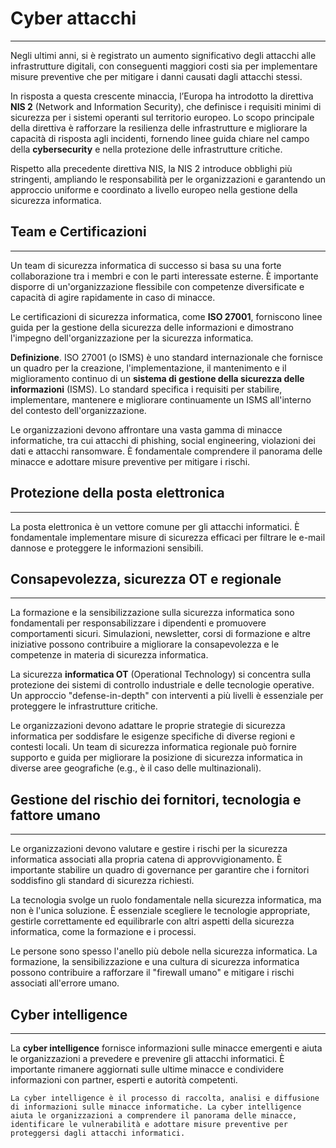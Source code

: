 
# Cyber attacchi
---
Negli ultimi anni, si è registrato un aumento significativo degli attacchi alle infrastrutture digitali, con conseguenti maggiori costi sia per implementare misure preventive che per mitigare i danni causati dagli attacchi stessi.

In risposta a questa crescente minaccia, l’Europa ha introdotto la direttiva **NIS 2** (Network and Information Security), che definisce i requisiti minimi di sicurezza per i sistemi operanti sul territorio europeo. Lo scopo principale della direttiva è rafforzare la resilienza delle infrastrutture e migliorare la capacità di risposta agli incidenti, fornendo linee guida chiare nel campo della **cybersecurity** e nella protezione delle infrastrutture critiche.

Rispetto alla precedente direttiva NIS, la NIS 2 introduce obblighi più stringenti, ampliando le responsabilità per le organizzazioni e garantendo un approccio uniforme e coordinato a livello europeo nella gestione della sicurezza informatica.

## Team e Certificazioni
---
Un team di sicurezza informatica di successo si basa su una forte collaborazione tra i membri e con le parti interessate esterne. È importante disporre di un'organizzazione flessibile con competenze diversificate e capacità di agire rapidamente in caso di minacce.

Le certificazioni di sicurezza informatica, come **ISO 27001**, forniscono linee guida per la gestione della sicurezza delle informazioni e dimostrano l'impegno dell'organizzazione per la sicurezza informatica.

**Definizione**. ISO 27001 (o ISMS) è uno standard internazionale che fornisce un quadro per la creazione, l'implementazione, il mantenimento e il miglioramento continuo di un **sistema di gestione della sicurezza delle informazioni** (ISMS). Lo standard specifica i requisiti per stabilire, implementare, mantenere e migliorare continuamente un ISMS all'interno del contesto dell'organizzazione.

Le organizzazioni devono affrontare una vasta gamma di minacce informatiche, tra cui attacchi di phishing, social engineering, violazioni dei dati e attacchi ransomware. È fondamentale comprendere il panorama delle minacce e adottare misure preventive per mitigare i rischi.


## Protezione della posta elettronica 
---
La posta elettronica è un vettore comune per gli attacchi informatici. È fondamentale implementare misure di sicurezza efficaci per filtrare le e-mail dannose e proteggere le informazioni sensibili.

## Consapevolezza, sicurezza OT e regionale
---
La formazione e la sensibilizzazione sulla sicurezza informatica sono fondamentali per responsabilizzare i dipendenti e promuovere comportamenti sicuri. Simulazioni, newsletter, corsi di formazione e altre iniziative possono contribuire a migliorare la consapevolezza e le competenze in materia di sicurezza informatica.

La sicurezza **informatica OT** (Operational Technology) si concentra sulla protezione dei sistemi di controllo industriale e delle tecnologie operative. Un approccio "defense-in-depth" con interventi a più livelli è essenziale per proteggere le infrastrutture critiche.

Le organizzazioni devono adattare le proprie strategie di sicurezza informatica per soddisfare le esigenze specifiche di diverse regioni e contesti locali. Un team di sicurezza informatica regionale può fornire supporto e guida per migliorare la posizione di sicurezza informatica in diverse aree geografiche (e.g., è il caso delle multinazionali).

## Gestione del rischio dei fornitori, tecnologia e fattore umano
---
Le organizzazioni devono valutare e gestire i rischi per la sicurezza informatica associati alla propria catena di approvvigionamento. È importante stabilire un quadro di governance per garantire che i fornitori soddisfino gli standard di sicurezza richiesti.

La tecnologia svolge un ruolo fondamentale nella sicurezza informatica, ma non è l'unica soluzione. È essenziale scegliere le tecnologie appropriate, gestirle correttamente ed equilibrarle con altri aspetti della sicurezza informatica, come la formazione e i processi.

Le persone sono spesso l'anello più debole nella sicurezza informatica. La formazione, la sensibilizzazione e una cultura di sicurezza informatica possono contribuire a rafforzare il "firewall umano" e mitigare i rischi associati all'errore umano.

## Cyber intelligence
---
La **cyber intelligence** fornisce informazioni sulle minacce emergenti e aiuta le organizzazioni a prevedere e prevenire gli attacchi informatici. È importante rimanere aggiornati sulle ultime minacce e condividere informazioni con partner, esperti e autorità competenti.

```ad-info
La cyber intelligence è il processo di raccolta, analisi e diffusione di informazioni sulle minacce informatiche. La cyber intelligence aiuta le organizzazioni a comprendere il panorama delle minacce, identificare le vulnerabilità e adottare misure preventive per proteggersi dagli attacchi informatici.
```
